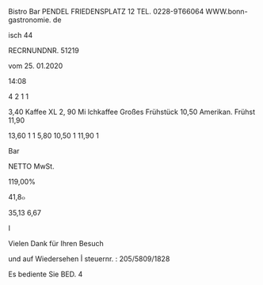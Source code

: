Bistro Bar
PENDEL
FRIEDENSPLATZ 12
TEL.  0228-9Τ66064
WWW.bonn-gastronomie. de

isch  44

RECRNUNDNR.  51219

vom  25.  01.2020

14:08

4
2
1
1

3,40
 Kaffee  XL
2,  90
 Mi lchkaffee
 Großes  Frühstück  10,50
 Amerikan.  Frühst  11,90

13,60  1
1
5,80
10,50  1
11,90  1

Bar

NETTO
MwSt.

119,00%

41,8๐

35,13
6,67

ا

Vielen  Dank  für  Ihren  Besuch

und  auf  Wiedersehen  أ
steuernr. :  205/5809/1828

Es  bediente  Sie  BED.  4

